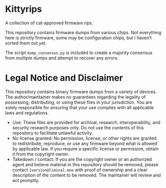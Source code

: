 # Kittyrips
A collection of cat-approved firmware rips.

This repository contains firmware dumps from various chips. Not everything here is strictly firmware, some may be configuration chips, but I haven’t sorted them out yet.

The script `dump_consensus.py` is included to create a majority consensus from multiple dumps and attempt to recover any errors.

# Legal Notice and Disclaimer

This repository contains binary firmware dumps from a variety of devices. The author/maintainer makes no guarantees regarding the legality of possessing, distributing, or using these files in your jurisdiction. You are solely responsible for ensuring that your use complies with all applicable laws and regulations.

- Use: These files are provided for archival, research, interoperability, and security research purposes only. Do not use the contents of this repository to facilitate unlawful activity.
- No license granted: No permission, license, or other rights are granted to redistribute, reproduce, or use any firmware beyond what is allowed by applicable law. If you require a specific license or permission, obtain it from the copyright owner.
- Takedown / contact: If you are the copyright owner or an authorized agent and believe material in this repository should be removed, please contact `1vers1on@liminal.moe` with proof of ownership and a clear description of the content to be removed. The maintainer will review and act promptly.

